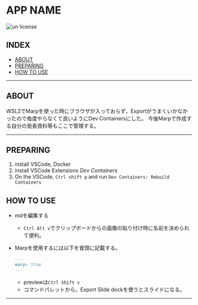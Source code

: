 # APP NAME

![un license](https://img.shields.io/github/license/RyosukeDTomita/marp_env)

## INDEX

- [ABOUT](#about)
- [PREPARING](#preparing)
- [HOW TO USE](#how-to-use)

---

## ABOUT

WSL2でMarpを使った時にブラウザが入っておらず，Exportがうまくいかなかったので毎度やらなくて良いようにDev Containersにした。
今後Marpで作成する自分の発表資料等もここで管理する。

---

## PREPARING

1. install VSCode, Docker
2. install VSCode Extensions *Dev Containers*
3. On the VSCode, `Ctrl shift p` and run `Dev Containers: Rebuild Containers`

## HOW TO USE

- mdを編集する
  - `Ctrl Alt v`でクリップボードからの画像の貼り付け時に名前を決められて便利。
- Marpを使用するには以下を冒頭に記載する。

    ```md
    ---
    marp: true
    ---
    ```

  - previewは`Ctrl Shift v`
  - コマンドパレットから，Export Slide dockを使うとスライドになる。

---
